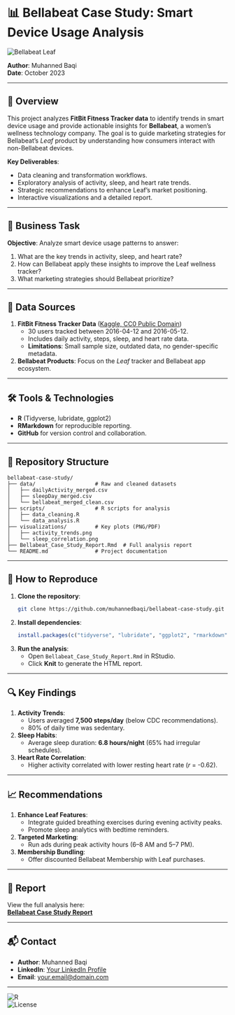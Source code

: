 # 📊 Bellabeat Case Study: Smart Device Usage Analysis  

![Bellabeat Leaf](https://bellabeat.com/wp-content/uploads/2021/11/LEAF_NATURE_WRISTBAND_1-600x600.jpg)  

**Author**: Muhanned Baqi  
**Date**: October 2023  

---

## 📌 Overview  
This project analyzes **FitBit Fitness Tracker data** to identify trends in smart device usage and provide actionable insights for **Bellabeat**, a women’s wellness technology company. The goal is to guide marketing strategies for Bellabeat’s *Leaf* product by understanding how consumers interact with non-Bellabeat devices.  

**Key Deliverables**:  
- Data cleaning and transformation workflows.  
- Exploratory analysis of activity, sleep, and heart rate trends.  
- Strategic recommendations to enhance Leaf’s market positioning.  
- Interactive visualizations and a detailed report.  

---

## 🎯 Business Task  
**Objective**: Analyze smart device usage patterns to answer:  
1. What are the key trends in activity, sleep, and heart rate?  
2. How can Bellabeat apply these insights to improve the Leaf wellness tracker?  
3. What marketing strategies should Bellabeat prioritize?  

---

## 📂 Data Sources  
1. **FitBit Fitness Tracker Data** ([Kaggle, CC0 Public Domain](https://www.kaggle.com/datasets/arashnic/fitbit))  
   - 30 users tracked between 2016-04-12 and 2016-05-12.  
   - Includes daily activity, steps, sleep, and heart rate data.  
   - **Limitations**: Small sample size, outdated data, no gender-specific metadata.  
2. **Bellabeat Products**: Focus on the *Leaf* tracker and Bellabeat app ecosystem.  

---

## 🛠️ Tools & Technologies  
- **R** (Tidyverse, lubridate, ggplot2)  
- **RMarkdown** for reproducible reporting.  
- **GitHub** for version control and collaboration.  

---

## 📁 Repository Structure  
```
bellabeat-case-study/  
├── data/                   # Raw and cleaned datasets  
│   ├── dailyActivity_merged.csv  
│   ├── sleepDay_merged.csv  
│   └── bellabeat_merged_clean.csv  
├── scripts/                # R scripts for analysis  
│   ├── data_cleaning.R  
│   └── data_analysis.R  
├── visualizations/         # Key plots (PNG/PDF)  
│   ├── activity_trends.png  
│   └── sleep_correlation.png  
├── Bellabeat_Case_Study_Report.Rmd  # Full analysis report  
└── README.md               # Project documentation  
```

---

## 🚀 How to Reproduce  
1. **Clone the repository**:  
   ```bash  
   git clone https://github.com/muhannedbaqi/bellabeat-case-study.git  
   ```  
2. **Install dependencies**:  
   ```r  
   install.packages(c("tidyverse", "lubridate", "ggplot2", "rmarkdown"))  
   ```  
3. **Run the analysis**:  
   - Open `Bellabeat_Case_Study_Report.Rmd` in RStudio.  
   - Click **Knit** to generate the HTML report.  

---

## 🔍 Key Findings  
1. **Activity Trends**:  
   - Users averaged **7,500 steps/day** (below CDC recommendations).  
   - 80% of daily time was sedentary.  
2. **Sleep Habits**:  
   - Average sleep duration: **6.8 hours/night** (65% had irregular schedules).  
3. **Heart Rate Correlation**:  
   - Higher activity correlated with lower resting heart rate (*r* = -0.62).  

---

## 📈 Recommendations  
1. **Enhance Leaf Features**:  
   - Integrate guided breathing exercises during evening activity peaks.  
   - Promote sleep analytics with bedtime reminders.  
2. **Targeted Marketing**:  
   - Run ads during peak activity hours (6–8 AM and 5–7 PM).  
3. **Membership Bundling**:  
   - Offer discounted Bellabeat Membership with Leaf purchases.  

---

## 📄 Report  
View the full analysis here:  
[**Bellabeat Case Study Report**](https://github.com/muhannedbaqi/bellabeat-case-study/blob/main/Bellabeat_Case_Study_Report.Rmd)  

---

## 📬 Contact  
- **Author**: Muhanned Baqi  
- **LinkedIn**: [Your LinkedIn Profile](https://linkedin.com/in/your-profile)  
- **Email**: your.email@domain.com  

---

![R](https://img.shields.io/badge/R-4.3.1-blue)  
![License](https://img.shields.io/badge/License-MIT-green)  
